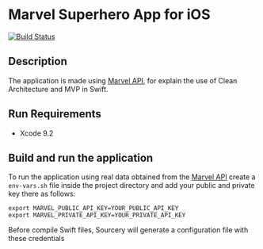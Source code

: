 # Marvel Superhero App for iOS

[![Build Status](https://travis-ci.org/wupdigital/ios-swift-superhero-app.svg?branch=master)](https://travis-ci.org/wupdigital/ios-swift-superhero-app)

## Description

The application is made using [Marvel API](https://developer.marvel.com), for explain the use of Clean Architecture and MVP in Swift.

## Run Requirements

* Xcode 9.2

## Build and run the application

To run the application using real data obtained from the [Marvel API](https://developer.marvel.com) create a `env-vars.sh` file inside the project directory and add your public and private key there as follows:

```
export MARVEL_PUBLIC_API_KEY=YOUR_PUBLIC_API_KEY
export MARVEL_PRIVATE_API_KEY=YOUR_PRIVATE_API_KEY
```

Before compile Swift files, Sourcery will generate a configuration file with these credentials
